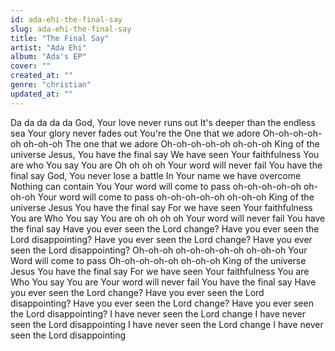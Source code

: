 ```yaml
---
id: ada-ehi-the-final-say
slug: ada-ehi-the-final-say
title: "The Final Say"
artist: "Ada Ehi"
album: "Ada's EP"
cover: ""
created_at: ""
genre: "christian"
updated_at: ""
---
```


Da da da da da
God, Your love never runs out
It's deeper than the endless sea
Your glory never fades out
You're the One that we adore
Oh-oh-oh-oh-oh oh-oh-oh
The one that we adore
Oh-oh-oh-oh-oh oh-oh-oh
King of the universe
Jesus, You have the final say
We have seen Your faithfulness
You are who You say You are
Oh oh oh oh
Your word will never fail
You have the final say
God, You never lose a battle
In Your name we have overcome
Nothing can contain You
Your word will come to pass
oh-oh-oh-oh-oh oh-oh-oh
Your word will come to pass oh-oh-oh-oh-oh oh-oh-oh
King of the universe
Jesus You have the final say
For we have seen Your faithfulness
You are Who You say You are oh oh oh oh
Your word will never fail
You have the final say
Have you ever seen the Lord change?
Have you ever seen the Lord disappointing?
Have you ever seen the Lord change?
Have you ever seen the Lord disappointing?
Oh-oh-oh oh-oh-oh-oh-oh oh-oh-oh
Your Word will come to pass
Oh-oh-oh-oh-oh oh-oh-oh
King of the universe
Jesus You have the final say
For we have seen Your faithfulness
You are Who You say You are
Your word will never fail
You have the final say
Have you ever seen the Lord change?
Have you ever seen the Lord disappointing?
Have you ever seen the Lord change?
Have you ever seen the Lord disappointing?
I have never seen the Lord change
I have never seen the Lord disappointing
I have never seen the Lord change
I have never seen the Lord disappointing